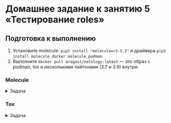 # Домашнее задание к занятию 5 «Тестирование roles»

## Подготовка к выполнению

1. Установите molecule: `pip3 install "molecule==3.5.2"` и драйвера `pip3 install molecule_docker molecule_podman`.
2. Выполните `docker pull aragast/netology:latest` —  это образ с podman, tox и несколькими пайтонами (3.7 и 3.9) внутри.

### Molecule

<details>
<summary>Задача</summary>
  
1. Запустите  `molecule test -s centos_7` внутри корневой директории clickhouse-role, посмотрите на вывод команды. Данная команда может отработать с ошибками, это нормально. Наша цель - посмотреть как другие в реальном мире используют молекулу.
   
2. Перейдите в каталог с ролью vector-role и создайте сценарий тестирования по умолчанию при помощи `molecule init scenario --driver-name docker`.
   
3. Добавьте несколько разных дистрибутивов (centos:8, ubuntu:latest) для инстансов и протестируйте роль, исправьте найденные ошибки, если они есть.
   
4. Добавьте несколько assert в verify.yml-файл для  проверки работоспособности vector-role (проверка, что конфиг валидный, проверка успешности запуска и др.).
   
5. Запустите тестирование роли повторно и проверьте, что оно прошло успешно.
   
6. Добавьте новый тег на коммит с рабочим сценарием в соответствии с семантическим версионированием.
</details>

### Tox

<details>
<summary>Задача</summary>
1. Добавьте в директорию с vector-role файлы из [директории](./example).
  
2. Запустите `docker run --privileged=True -v <path_to_repo>:/opt/vector-role -w /opt/vector-role -it aragast/netology:latest /bin/bash`, где path_to_repo — путь до корня репозитория с vector-role на вашей файловой системе.

3. Внутри контейнера выполните команду `tox`, посмотрите на вывод.

4. Создайте облегчённый сценарий для `molecule` с драйвером `molecule_podman`. Проверьте его на исполнимость.

5. Пропишите правильную команду в `tox.ini`, чтобы запускался облегчённый сценарий.

6. Запустите команду `tox`. Убедитесь, что всё отработало успешно.
 
7. Добавьте новый тег на коммит с рабочим сценарием в соответствии с семантическим версионированием.
</details> 
